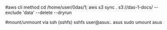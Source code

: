 #aws cli method
cd /home/user/0das/1;
aws s3 sync . s3://das-1-docs/ --exclude 'data' --delete --dryrun

#mount/unmount via ssh (sshfs)
sshfs user@asus:. asus
sudo umount asus